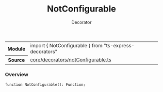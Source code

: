 <header class="symbol-info-header">    <h1 id="notconfigurable">NotConfigurable</h1>    <label class="symbol-info-type-label decorator">Decorator</label>      </header>
<section class="symbol-info">      <table class="is-full-width">        <tbody>        <tr>          <th>Module</th>          <td>            <div class="lang-typescript">                <span class="token keyword">import</span> { NotConfigurable }                 <span class="token keyword">from</span>                 <span class="token string">"ts-express-decorators"</span>                            </div>          </td>        </tr>        <tr>          <th>Source</th>          <td>            <a href="https://romakita.github.io/ts-express-decorators/#//blob/v2.9.2/src/core/decorators/notConfigurable.ts#L0-L0">                core/decorators/notConfigurable.ts            </a>        </td>        </tr>                </tbody>      </table>    </section>

### Overview

<pre><code class="typescript-lang">function <span class="token function">NotConfigurable</span><span class="token punctuation">(</span><span class="token punctuation">)</span><span class="token punctuation">:</span> Function<span class="token punctuation">;</span></code></pre>
